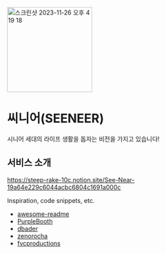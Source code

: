
<img width="197" alt="스크린샷 2023-11-26 오후 4 19 18" src="https://github.com/see-neer/seeneer-was/assets/62025746/e905f0b6-02ff-4818-873d-d218ec11a1b8">

# 씨니어(SEENEER)

시니어 세대의 라이프 생활을 돕자는 비전을 가지고 있습니다! 

## 서비스 소개

https://steep-rake-10c.notion.site/See-Near-19a64e229c6044acbc6804c1691a000c

Inspiration, code snippets, etc.
* [awesome-readme](https://github.com/matiassingers/awesome-readme)
* [PurpleBooth](https://gist.github.com/PurpleBooth/109311bb0361f32d87a2)
* [dbader](https://github.com/dbader/readme-template)
* [zenorocha](https://gist.github.com/zenorocha/4526327)
* [fvcproductions](https://gist.github.com/fvcproductions/1bfc2d4aecb01a834b46)
